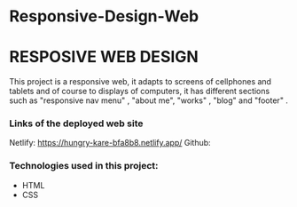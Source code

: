 # Responsive-Design-Web

# RESPOSIVE WEB DESIGN 

This project is a responsive web, it adapts to screens of cellphones and tablets and of course to displays of computers, it has different sections such as "responsive nav menu" , "about me", "works" , "blog" and "footer" .

### Links of the deployed web site
Netlify: https://hungry-kare-bfa8b8.netlify.app/
Github: 

### Technologies used in this project:

- HTML
-  CSS
